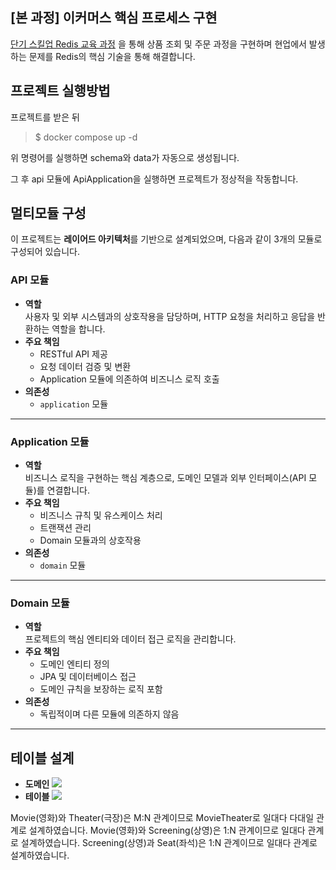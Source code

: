 ## [본 과정] 이커머스 핵심 프로세스 구현
[단기 스킬업 Redis 교육 과정](https://hh-skillup.oopy.io/) 을 통해 상품 조회 및 주문 과정을 구현하며 현업에서 발생하는 문제를 Redis의 핵심 기술을 통해 해결합니다.

## 프로젝트 실행방법

프로젝트를 받은 뒤
> $ docker compose up -d 

위 명령어를 실행하면 schema와 data가 자동으로 생성됩니다.

그 후 api 모듈에 ApiApplication을 실행하면 프로젝트가 정상적을 작동합니다.

## 멀티모듈 구성
이 프로젝트는 **레이어드 아키텍처**를 기반으로 설계되었으며, 다음과 같이 3개의 모듈로 구성되어 있습니다.

### **API 모듈**
- **역할**  
  사용자 및 외부 시스템과의 상호작용을 담당하며, HTTP 요청을 처리하고 응답을 반환하는 역할을 합니다.
- **주요 책임**
    - RESTful API 제공
    - 요청 데이터 검증 및 변환
    - Application 모듈에 의존하여 비즈니스 로직 호출
- **의존성**
    - `application` 모듈

---

### **Application 모듈**
- **역할**  
  비즈니스 로직을 구현하는 핵심 계층으로, 도메인 모델과 외부 인터페이스(API 모듈)를 연결합니다.
- **주요 책임**
    - 비즈니스 규칙 및 유스케이스 처리
    - 트랜잭션 관리
    - Domain 모듈과의 상호작용
- **의존성**
    - `domain` 모듈

---

### **Domain 모듈**
- **역할**  
  프로젝트의 핵심 엔티티와 데이터 접근 로직을 관리합니다.
- **주요 책임**
    - 도메인 엔티티 정의
    - JPA 및 데이터베이스 접근
    - 도메인 규칙을 보장하는 로직 포함
- **의존성**
    - 독립적이며 다른 모듈에 의존하지 않음

---

## 테이블 설계
- **도메인**
  ![](https://velog.velcdn.com/images/kimbro97/post/060397e0-2ff7-4997-93d7-5e7c9c5da022/image.png)
- **테이블**
  ![](https://velog.velcdn.com/images/kimbro97/post/f3028e77-5355-476c-86e6-98c9c01b1aca/image.png)

Movie(영화)와 Theater(극장)은 M:N 관계이므로 MovieTheater로 일대다 다대일 관계로 설계하였습니다.
Movie(영화)와 Screening(상영)은 1:N 관계이므로 일대다 관계로 설계하였습니다.
Screening(상영)과 Seat(좌석)은 1:N 관계이므로 일대다 관계로 설계하였습니다.
